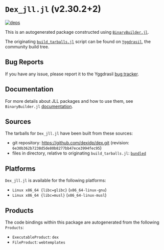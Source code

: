 # `Dex_jll.jl` (v2.30.2+2)

[![deps](https://juliahub.com/docs/Dex_jll/deps.svg)](https://juliahub.com/ui/Packages/Dex_jll/Q0gqg?page=2)

This is an autogenerated package constructed using [`BinaryBuilder.jl`](https://github.com/JuliaPackaging/BinaryBuilder.jl).

The originating [`build_tarballs.jl`](https://github.com/JuliaPackaging/Yggdrasil/blob/82723866669a67b885b188345b676acca2129d0a/D/Dex/build_tarballs.jl) script can be found on [`Yggdrasil`](https://github.com/JuliaPackaging/Yggdrasil/), the community build tree.

## Bug Reports

If you have any issue, please report it to the Yggdrasil [bug tracker](https://github.com/JuliaPackaging/Yggdrasil/issues).

## Documentation

For more details about JLL packages and how to use them, see `BinaryBuilder.jl` [documentation](https://docs.binarybuilder.org/stable/jll/).

## Sources

The tarballs for `Dex_jll.jl` have been built from these sources:

* git repository: https://github.com/dexidp/dex.git (revision: `6e30b362b7238d5de80b8277bb47ece3994fec95`)
* files in directory, relative to originating `build_tarballs.jl`: [`bundled`](https://github.com/JuliaPackaging/Yggdrasil/tree/82723866669a67b885b188345b676acca2129d0a/D/Dex/bundled)

## Platforms

`Dex_jll.jl` is available for the following platforms:

* `Linux x86_64 {libc=glibc}` (`x86_64-linux-gnu`)
* `Linux x86_64 {libc=musl}` (`x86_64-linux-musl`)

## Products

The code bindings within this package are autogenerated from the following `Products`:

* `ExecutableProduct`: `dex`
* `FileProduct`: `webtemplates`

